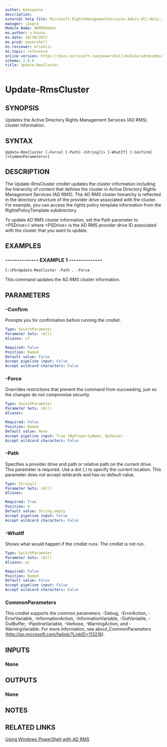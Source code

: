 ```yaml
---
author: Kateyanne
description: 
external help file: Microsoft.RightsManagementServices.Admin.dll-Help.xml
manager: jasgro
Module Name: ADRMSAdmin
ms.author: v-kaunu
ms.date: 10/30/2017
ms.prod: powershell
ms.reviewer: brianlic
ms.topic: reference
online version: https://docs.microsoft.com/powershell/module/adrmsadmin/update-rmscluster?view=windowsserver2012r2-ps&wt.mc_id=ps-gethelp
schema: 2.0.0
title: Update-RmsCluster
---
```


# Update-RmsCluster

## SYNOPSIS
Updates the Active Directory Rights Management Services (AD RMS) cluster information.

## SYNTAX

```
Update-RmsCluster [-Force] [-Path] <String[]> [-WhatIf] [-Confirm] [<CommonParameters>]
```

## DESCRIPTION
The Update-RmsCluster cmdlet updates the cluster information including the hierarchy of content that defines the cluster in Active Directory Rights Management Services (AD RMS).
The AD RMS cluster hierarchy is reflected in the directory structure of the provider drive associated with the cluster.
For example, you can access the rights policy template information from the RightsPolicyTemplate subdirectory.

To update AD RMS cluster information, set the Path parameter to  \<PSDrive\>:\ where \<PSDrive\> is the AD RMS provider drive ID associated with the cluster that you want to update.

## EXAMPLES

### --------------  EXAMPLE 1 --------------
```
C:\PS>Update-RmsCluster -Path . -Force
```

This command updates the AD RMS cluster information.

## PARAMETERS

### -Confirm
Prompts you for confirmation before running the cmdlet.

```yaml
Type: SwitchParameter
Parameter Sets: (All)
Aliases: cf

Required: False
Position: Named
Default value: False
Accept pipeline input: False
Accept wildcard characters: False
```

### -Force
Overrides restrictions that prevent the command from succeeding, just so the changes do not compromise security.

```yaml
Type: SwitchParameter
Parameter Sets: (All)
Aliases: 

Required: False
Position: Named
Default value: None
Accept pipeline input: True (ByPropertyName, ByValue)
Accept wildcard characters: False
```

### -Path
Specifies a provider drive and path or relative path on the current drive.
This parameter is required.
Use a dot (.) to specify the current location.
This parameter does not accept wildcards and has no default value.

```yaml
Type: String[]
Parameter Sets: (All)
Aliases: 

Required: True
Position: 0
Default value: String.empty
Accept pipeline input: False
Accept wildcard characters: False
```

### -WhatIf
Shows what would happen if the cmdlet runs.
The cmdlet is not run.

```yaml
Type: SwitchParameter
Parameter Sets: (All)
Aliases: wi

Required: False
Position: Named
Default value: False
Accept pipeline input: False
Accept wildcard characters: False
```

### CommonParameters
This cmdlet supports the common parameters: -Debug, -ErrorAction, -ErrorVariable, -InformationAction, -InformationVariable, -OutVariable, -OutBuffer, -PipelineVariable, -Verbose, -WarningAction, and -WarningVariable. For more information, see about_CommonParameters (http://go.microsoft.com/fwlink/?LinkID=113216).

## INPUTS

### None

## OUTPUTS

### None

## NOTES

## RELATED LINKS

[Using Windows PowerShell with AD RMS](https://go.microsoft.com/fwlink/?LinkId=136806)


